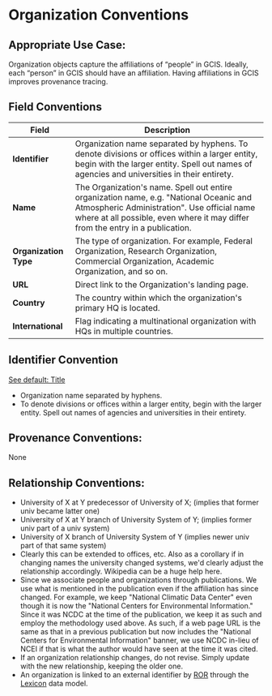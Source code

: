 # Organization Conventions
## Appropriate Use Case: 
Organization objects capture the affiliations of “people” in GCIS. Ideally, each “person” in GCIS should have an affiliation. Having affiliations in GCIS improves provenance tracing.

## Field Conventions

| Field | Description |
|-------|------------- |
|**Identifier**|Organization name separated by hyphens. To denote divisions or offices within a larger entity, begin with the larger entity. Spell out names of agencies and universities in their entirety.|
|**Name**| The Organization's name. Spell out entire organization name, e.g. "National Oceanic and Atmospheric Administration". Use official name where at all possible, even where it may differ from the entry in a publication.|
|**Organization Type**|The type of organization. For example, Federal Organization, Research Organization, Commercial Organization, Academic Organization, and so on.|
|**URL**|Direct link to the Organization's landing page.|
|**Country**|The country within which the organization's primary HQ is located.|
|**International**|Flag indicating a multinational organization with HQs in multiple countries.|

## Identifier Convention

[See default: Title](./Defaults.md#Title)

- Organization name separated by hyphens.  
- To denote divisions or offices within a larger entity, begin with the larger entity. Spell out names of agencies and universities in their entirety.  

## Provenance Conventions: 
None

## Relationship Conventions:
- University of X at Y predecessor of University of X; (implies that former univ became latter one)
- University of X at Y branch of University System of Y; (implies former univ part of a univ system)
- University of X branch of University System of Y (implies newer univ part of that same system)
- Clearly this can be extended to offices, etc. Also as a corollary if in changing names the university changed systems, we'd clearly adjust the relationship accordingly. Wikipedia can be a huge help here.
- Since we associate people and organizations through publications. We use what is mentioned in the publication even if the affiliation has since changed. For example, we keep "National Climatic Data Center" even though it is now the "National Centers for Environmental Information." Since it was NCDC at the time of the publication, we keep it as such and employ the methodology used above. As such, if a web page URL is the same as that in a previous publication but now includes the "National Centers for Environmental Information" banner, we use NCDC in-lieu of NCEI if that is what the author would have seen at the time it was cited.
- If an organization relationship changes, do not revise. Simply update with the new relationship, keeping the older one.
- An organization is linked to an external identifier by [ROR](https://ror.org/about) through the [Lexicon](https://github.com/USGCRP/gcis-conventions/blob/v2.0.0/gcis_resources/lexicon.md) data model.


